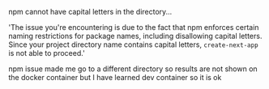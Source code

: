npm cannot have capital letters in the directory...

'The issue you're encountering is due to the fact that npm enforces certain naming restrictions for package names, including disallowing capital letters. Since your project directory name contains capital letters, `create-next-app` is not able to proceed.'

npm issue made me go to a different directory so results are not shown on the docker container but I have learned dev container so it is ok